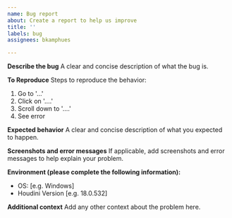 ```yaml
---
name: Bug report
about: Create a report to help us improve
title: ''
labels: bug
assignees: bkamphues

---
```


**Describe the bug**
A clear and concise description of what the bug is.

**To Reproduce**
Steps to reproduce the behavior:
1. Go to '...'
2. Click on '....'
3. Scroll down to '....'
4. See error

**Expected behavior**
A clear and concise description of what you expected to happen.

**Screenshots and error messages**
If applicable, add screenshots and error messages to help explain your problem.

**Environment (please complete the following information):**
 - OS: [e.g. Windows]
 - Houdini Version [e.g. 18.0.532]

**Additional context**
Add any other context about the problem here.

